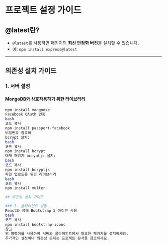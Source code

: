 # 프로젝트 설정 가이드

## @latest란?
- `@latest`를 사용하면 패키지의 **최신 안정화 버전**을 설치할 수 있습니다.
- 예: `npm install express@latest`

---

## 의존성 설치 가이드

### 1. 서버 설정

#### MongoDB와 상호작용하기 위한 라이브러리
```bash
npm install mongoose
Facebook OAuth 인증
bash
코드 복사
npm install passport-facebook
비밀번호 암호화
bcrypt 설치:
bash
코드 복사
npm install bcrypt
대체 패키지 bcryptjs 설치:
bash
코드 복사
npm install bcryptjs
파일 업로드를 위한 라이브러리
bash
코드 복사
npm install multer

## 의존성 설치 가이드

### 1. 클라이언트 설정
React와 함께 Bootstrap 5 아이콘 사용
bash
코드 복사
npm install bootstrap-icons
참고
위 명령어를 사용하여 서버와 클라이언트에서 필요한 패키지를 설치하세요.
추가적인 설정이나 의존성 문제는 프로젝트 문서를 참조하세요.




